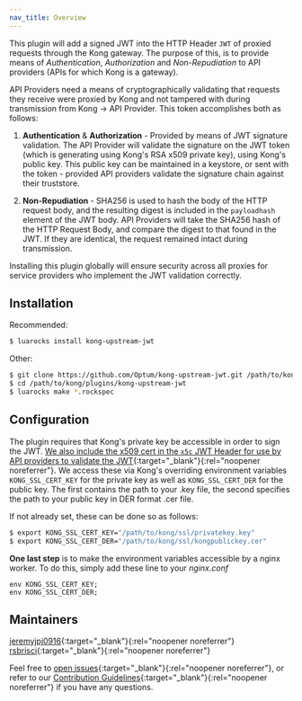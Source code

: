 ```yaml
---
nav_title: Overview
---
```


This plugin will add a signed JWT into the HTTP Header `JWT` of proxied requests through the Kong gateway. The purpose of this, is to provide means of _Authentication_, _Authorization_ and _Non-Repudiation_ to API providers (APIs for which Kong is a gateway).

API Providers need a means of cryptographically validating that requests they receive were proxied by Kong and not tampered with during transmission from Kong -> API Provider. This token accomplishes both as follows:

1. **Authentication** & **Authorization** - Provided by means of JWT signature validation. The API Provider will validate the signature on the JWT token (which is generating using Kong's RSA x509 private key), using Kong's public key. This public key can be maintained in a keystore, or sent with the token - provided API providers validate the signature chain against their truststore.

2. **Non-Repudiation** - SHA256 is used to hash the body of the HTTP request body, and the resulting digest is included in the `payloadhash` element of the JWT body. API Providers will take the SHA256 hash of the HTTP Request Body, and compare the digest to that found in the JWT. If they are identical, the request remained intact during transmission.

Installing this plugin globally will ensure security across all proxies for service providers who implement the JWT validation correctly.

## Installation

Recommended:

```bash
$ luarocks install kong-upstream-jwt
```

Other:

```bash
$ git clone https://github.com/Optum/kong-upstream-jwt.git /path/to/kong/plugins/kong-upstream-jwt
$ cd /path/to/kong/plugins/kong-upstream-jwt
$ luarocks make *.rockspec
```

## Configuration

The plugin requires that Kong's private key be accessible in order to sign the JWT. [We also include the x509 cert in the `x5c` JWT Header for use by API providers to validate the JWT](https://tools.ietf.org/html/rfc7515#section-4.1.6){:target="_blank"}{:rel="noopener noreferrer"}. We access these via Kong's overriding environment variables `KONG_SSL_CERT_KEY` for the private key as well as `KONG_SSL_CERT_DER` for the public key. The first contains the path to your .key file, the second specifies the path to your public key in DER format .cer file.

If not already set, these can be done so as follows:

```bash
$ export KONG_SSL_CERT_KEY="/path/to/kong/ssl/privatekey.key"
$ export KONG_SSL_CERT_DER="/path/to/kong/ssl/kongpublickey.cer"
```

**One last step** is to make the environment variables accessible by a nginx worker. To do this, simply add these line to your _nginx.conf_

```
env KONG_SSL_CERT_KEY;
env KONG_SSL_CERT_DER;
```

## Maintainers

[jeremyjpj0916](https://github.com/jeremyjpj0916){:target="_blank"}{:rel="noopener noreferrer"}  
[rsbrisci](https://github.com/rsbrisci){:target="_blank"}{:rel="noopener noreferrer"}  

Feel free to [open issues](https://github.com/Optum/kong-upstream-jwt/issues){:target="_blank"}{:rel="noopener noreferrer"}, or refer to our [Contribution Guidelines](https://github.com/Optum/kong-upstream-jwt/blob/master/CONTRIBUTING.md){:target="_blank"}{:rel="noopener noreferrer"} if you have any questions.
